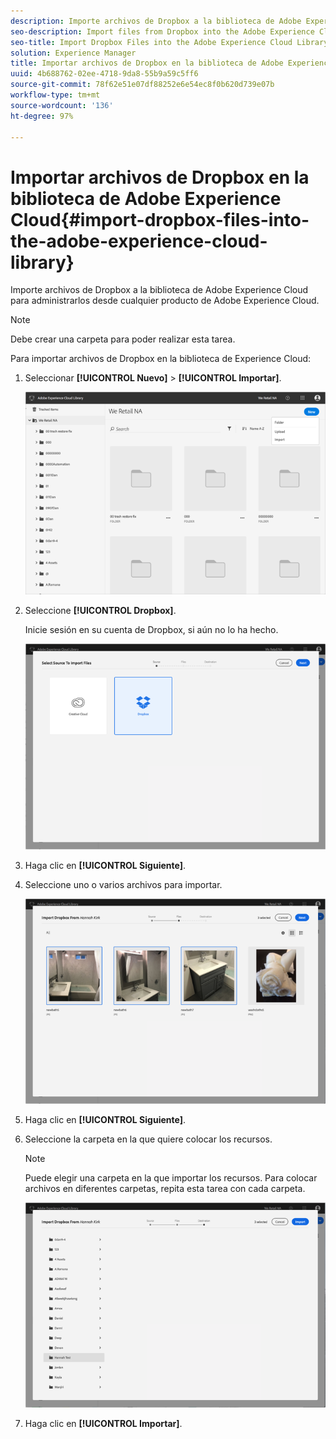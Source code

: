 ```yaml
---
description: Importe archivos de Dropbox a la biblioteca de Adobe Experience Cloud para administrarlos desde cualquier producto de Adobe Experience Cloud.
seo-description: Import files from Dropbox into the Adobe Experience Cloud Library to manage them from any Adobe Experience Cloud product.
seo-title: Import Dropbox Files into the Adobe Experience Cloud Library
solution: Experience Manager
title: Importar archivos de Dropbox en la biblioteca de Adobe Experience Cloud
uuid: 4b688762-02ee-4718-9da8-55b9a59c5ff6
source-git-commit: 78f62e51e07df88252e6e54ec8f0b620d739e07b
workflow-type: tm+mt
source-wordcount: '136'
ht-degree: 97%

---
```



# Importar archivos de Dropbox en la biblioteca de Adobe Experience Cloud{#import-dropbox-files-into-the-adobe-experience-cloud-library}

Importe archivos de Dropbox a la biblioteca de Adobe Experience Cloud para administrarlos desde cualquier producto de Adobe Experience Cloud.

>[!NOTE]
>
>Debe crear una carpeta para poder realizar esta tarea.

Para importar archivos de Dropbox en la biblioteca de Experience Cloud:

1. Seleccionar **[!UICONTROL Nuevo]** > **[!UICONTROL Importar]**.

   ![](assets/library_new_folder_upload.png)

1. Seleccione **[!UICONTROL Dropbox]**.

   Inicie sesión en su cuenta de Dropbox, si aún no lo ha hecho.

   ![](assets/library_import_db.png)

1. Haga clic en **[!UICONTROL Siguiente]**.
1. Seleccione uno o varios archivos para importar.

   ![](assets/library_import_db_files_selected.png)

1. Haga clic en **[!UICONTROL Siguiente]**.
1. Seleccione la carpeta en la que quiere colocar los recursos.

   >[!NOTE]
   >
   >Puede elegir una carpeta en la que importar los recursos. Para colocar archivos en diferentes carpetas, repita esta tarea con cada carpeta.

   ![](assets/library_import_db_folder_select.png)

1. Haga clic en **[!UICONTROL Importar]**.

